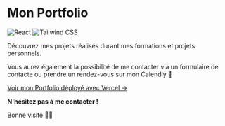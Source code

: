 # Mon Portfolio

![React](https://img.shields.io/badge/React-61DAFB?logo=react&logoColor=white&style=for-the-badge)
![Tailwind CSS](https://img.shields.io/badge/Tailwind_CSS-38B2AC?logo=tailwindcss&logoColor=white&style=for-the-badge)

Découvrez mes projets réalisés durant mes formations et projets personnels.

Vous aurez également la possibilité de me contacter via un formulaire de contacte ou prendre un rendez-vous sur mon Calendly.📅

[Voir mon Portfolio déployé avec Vercel →](https://portfolio-seven-lyart-37.vercel.app/)

 **N'hésitez pas à me contacter !**

Bonne visite 🚀✨
